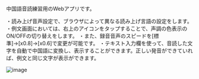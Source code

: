 中国語音読練習用のWebアプリです。

・読み上げ音声設定で、ブラウザによって異なる読み上げ言語の設定をします。
・例文画面においては、右上のアイコンをタップすることで、声調の色表示のON/OFFの切り替えをします。
・また、録音音声のスピードを[標準]→[x0.8]→[x0.6]で変更が可能です。
・テキスト入力欄を使って、音読した文字を自動で中国語に変換し、表示することができます。正しい発音ができていれば、例文と同じ文字が表示ができます。

![image](https://github.com/user-attachments/assets/6435a1bc-7425-4ed7-b2f2-8214a7d20951)
